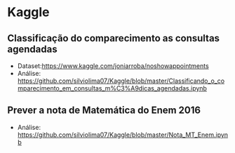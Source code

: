 # Kaggle

## Classificação do comparecimento as consultas agendadas
- Dataset:https://www.kaggle.com/joniarroba/noshowappointments
- Análise: https://github.com/silviolima07/Kaggle/blob/master/Classificando_o_comparecimento_em_consultas_m%C3%A9dicas_agendadas.ipynb

## Prever a nota de Matemática do Enem 2016
- Análise: https://github.com/silviolima07/Kaggle/blob/master/Nota_MT_Enem.ipynb

